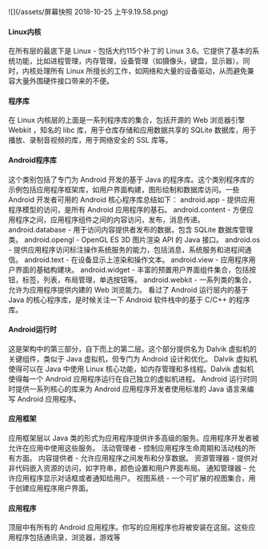 ![](/assets/屏幕快照 2018-10-25 上午9.19.58.png)

#### Linux内核
在所有层的最底下是 Linux - 包括大约115个补丁的 Linux 3.6。它提供了基本的系统功能，比如进程管理，内存管理，设备管理（如摄像头，键盘，显示器）。同时，内核处理所有 Linux 所擅长的工作，如网络和大量的设备驱动，从而避免兼容大量外围硬件接口带来的不便。

#### 程序库
在 Linux 内核层的上面是一系列程序库的集合，包括开源的 Web 浏览器引擎 Webkit ，知名的 libc 库，用于仓库存储和应用数据共享的 SQLite 数据库，用于播放、录制音视频的库，用于网络安全的 SSL 库等。


#### Android程序库
这个类别包括了专门为 Android 开发的基于 Java 的程序库。这个类别程序库的示例包括应用程序框架库，如用户界面构建，图形绘制和数据库访问。一些 Android 开发者可用的 Android 核心程序库总结如下：
android.app - 提供应用程序模型的访问，是所有 Android 应用程序的基石。
android.content - 方便应用程序之间，应用程序组件之间的内容访问，发布，消息传递。
android.database - 用于访问内容提供者发布的数据，包含 SQLite 数据库管理类。
android.opengl - OpenGL ES 3D 图片渲染 API 的 Java 接口。
android.os - 提供应用程序访问标注操作系统服务的能力，包括消息，系统服务和进程间通信。
android.text - 在设备显示上渲染和操作文本。
android.view - 应用程序用户界面的基础构建块。
android.widget - 丰富的预置用户界面组件集合，包括按钮，标签，列表，布局管理，单选按钮等。
android.webkit - 一系列类的集合，允许为应用程序提供内建的 Web 浏览能力。
看过了 Android 运行层内的基于 Java 的核心程序库，是时候关注一下 Android 软件栈中的基于 C/C++ 的程序库。

#### Android运行时
这是架构中的第三部分，自下而上的第二层。这个部分提供名为 Dalvik 虚拟机的关键组件，类似于 Java 虚拟机，但专门为 Android 设计和优化。
Dalvik 虚拟机使得可以在 Java 中使用 Linux 核心功能，如内存管理和多线程。Dalvik 虚拟机使得每一个 Android 应用程序运行在自己独立的虚拟机进程。
Android 运行时同时提供一系列核心的库来为 Android 应用程序开发者使用标准的 Java 语言来编写 Android 应用程序。

#### 应用框架
应用框架层以 Java 类的形式为应用程序提供许多高级的服务。应用程序开发者被允许在应用中使用这些服务。
活动管理者 - 控制应用程序生命周期和活动栈的所有方面。
内容提供者 - 允许应用程序之间发布和分享数据。
资源管理器 - 提供对非代码嵌入资源的访问，如字符串，颜色设置和用户界面布局。
通知管理器 - 允许应用程序显示对话框或者通知给用户。
视图系统 - 一个可扩展的视图集合，用于创建应用程序用户界面。

#### 应用程序
顶层中有所有的 Android 应用程序。你写的应用程序也将被安装在这层。这些应用程序包括通讯录，浏览器，游戏等